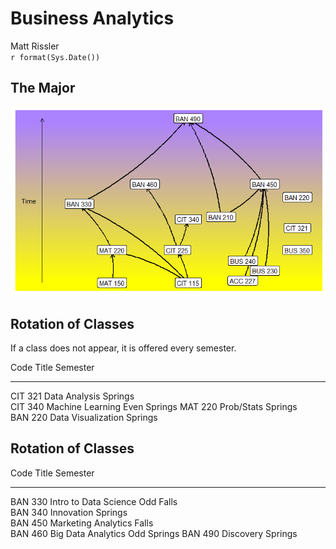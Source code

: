 # Business Analytics
Matt Rissler  
`r format(Sys.Date())`  



## The Major






![](Major_files/figure-html/plotNetwork-1.png)<!-- -->

## Rotation of Classes

If a class does not appear, it is offered every semester.

Code      Title                Semester     
--------  -------------------  -------------
CIT 321   Data Analysis        Springs      
CIT 340   Machine Learning     Even Springs 
MAT 220   Prob/Stats           Springs      
BAN 220   Data Visualization   Springs      

## Rotation of Classes


Code      Title                   Semester    
--------  ----------------------  ------------
BAN 330   Intro to Data Science   Odd Falls   
BAN 340   Innovation              Springs     
BAN 450   Marketing Analytics     Falls       
BAN 460   Big Data Analytics      Odd Springs 
BAN 490   Discovery               Springs     
